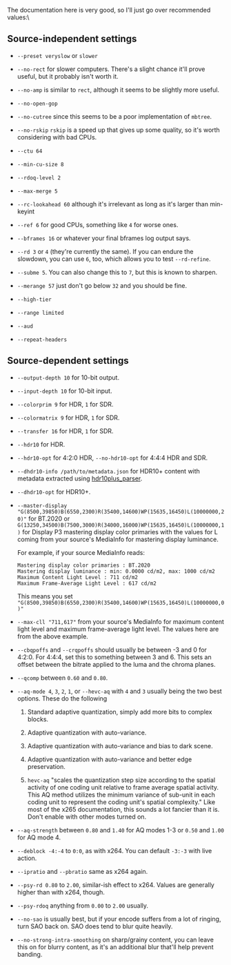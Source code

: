 The documentation here is very good, so I'll just go over recommended
values:\
## Source-independent settings

-   `--preset veryslow` or `slower`

-   `--no-rect` for slower computers. There's a slight chance it'll
    prove useful, but it probably isn't worth it.

-   `--no-amp` is similar to `rect`, although it seems to be slightly
    more useful.

-   `--no-open-gop`

-   `--no-cutree` since this seems to be a poor implementation of
    `mbtree`.

-   `--no-rskip` `rskip` is a speed up that gives up some quality, so
    it's worth considering with bad CPUs.

-   `--ctu 64`

-   `--min-cu-size 8`

-   `--rdoq-level 2`

-   `--max-merge 5`

-   `--rc-lookahead 60` although it's irrelevant as long as it's larger
    than min-keyint

-   `--ref 6` for good CPUs, something like `4` for worse ones.

-   `--bframes 16` or whatever your final bframes log output says.

-   `--rd 3` or `4` (they're currently the same).  If you can endure the slowdown, you can use `6`, too, which allows you to test `--rd-refine`.

-   `--subme 5`. You can also change this to `7`, but this is known to
    sharpen.

-   `--merange 57` just don't go below `32` and you should be fine.

-   `--high-tier`

-   `--range limited`

-   `--aud`

-   `--repeat-headers`

## Source-dependent settings

-   `--output-depth 10` for 10-bit output.

-   `--input-depth 10` for 10-bit input.

-   `--colorprim 9` for HDR, `1` for SDR.

-   `--colormatrix 9` for HDR, `1` for SDR.

-   `--transfer 16` for HDR, `1` for SDR.

-   `--hdr10` for HDR.

-   `--hdr10-opt` for 4:2:0 HDR, `--no-hdr10-opt` for 4:4:4 HDR and SDR.

-   `--dhdr10-info /path/to/metadata.json` for HDR10+ content with metadata extracted using [hdr10plus_parser](https://github.com/quietvoid/hdr10plus_parser).

-   `--dhdr10-opt` for HDR10+.

-   `--master-display "G(8500,39850)B(6550,2300)R(35400,14600)WP(15635,16450)L(10000000,20)"`
    for BT.2020 or\
    `G(13250,34500)B(7500,3000)R(34000,16000)WP(15635,16450)L(10000000,1)`
    for Display P3 mastering display color primaries with the values for
    L coming from your source's MediaInfo for mastering display
    luminance.
    
    For example, if your source MediaInfo reads:
    ```
    Mastering display color primaries : BT.2020
    Mastering display luminance : min: 0.0000 cd/m2, max: 1000 cd/m2
    Maximum Content Light Level : 711 cd/m2
    Maximum Frame-Average Light Level : 617 cd/m2
    ```
    This means you set `"G(8500,39850)B(6550,2300)R(35400,14600)WP(15635,16450)L(10000000,0)"`

-   `--max-cll "711,617"` from your source's MediaInfo for maximum
    content light level and maximum frame-average light level.
    The values here are from the above example.

-   `--cbqpoffs` and `--crqpoffs` should usually be between -3 and 0 for 4:2:0.
    For 4:4:4, set this to something between 3 and 6.
    This sets an offset between the bitrate applied to the luma and the
    chroma planes.

-   `--qcomp` between `0.60` and `0.80`.

-   `--aq-mode 4`, `3`, `2`, `1`, or `--hevc-aq` with `4` and `3`
    usually being the two best options. These do the following

    1.  Standard adaptive quantization, simply add more bits to complex
        blocks.

    2.  Adaptive quantization with auto-variance.

    3.  Adaptive quantization with auto-variance and bias to dark scene.

    4.  Adaptive quantization with auto-variance and better edge
        preservation.

    5.  `hevc-aq` "scales the quantization step size according to the
        spatial activity of one coding unit relative to frame average
        spatial activity. This AQ method utilizes the minimum variance
        of sub-unit in each coding unit to represent the coding unit's
        spatial complexity." Like most of the x265 documentation, this
        sounds a lot fancier than it is. Don't enable with other modes
        turned on.

-   `--aq-strength` between `0.80` and `1.40` for AQ modes 1-3 or `0.50` and `1.00` for AQ mode 4.

-   `--deblock -4:-4` to `0:0`, as with x264. You can default `-3:-3`
    with live action.

-   `--ipratio` and `--pbratio` same as x264 again.

-   `--psy-rd 0.80` to `2.00`, similar-ish effect to x264.  Values are generally higher than with x264, though.

-   `--psy-rdoq` anything from `0.00` to `2.00` usually.

-   `--no-sao` is usually best, but if your encode suffers from a lot of ringing, turn SAO back on.  SAO does tend to blur quite heavily.

-   `--no-strong-intra-smoothing` on sharp/grainy content, you can leave
    this on for blurry content, as it's an additional blur that'll help
    prevent banding.
